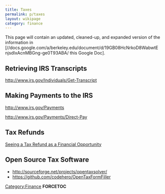 ```yaml
---
title: Taxes
permalink: p/taxes
layout: wikipage
category: finance
---
```


This page will contain an updated, cleaned-up, and expanded version of the information in \[//docs.google.com/a/berkeley.edu/document/d/19GB08HcNrkoD8WabwtEnjsdIxAcnMBGng-ge0T93ABA/ this Google Doc\].

Retrieving IRS Transcripts
--------------------------

<http://www.irs.gov/Individuals/Get-Transcript>

Making Payments to the IRS
--------------------------

<http://www.irs.gov/Payments>

<http://www.irs.gov/Payments/Direct-Pay>

Tax Refunds
-----------

[Seeing a Tax Refund as a Financial Opportunity](http://www.nytimes.com/2015/04/01/your-money/seeing-a-tax-refund-as-a-financial-opportunity.html)

Open Source Tax Software
------------------------

-   <http://sourceforge.net/projects/opentaxsolver/>
-   <https://github.com/codehero/OpenTaxFormFiller>

[Category:Finance](/Category:Finance "wikilink") __FORCETOC__
